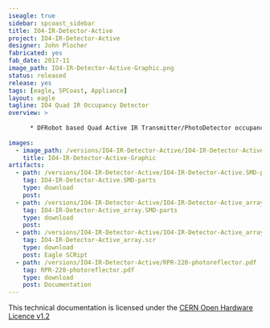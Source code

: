 ```yaml
---
iseagle: true
sidebar: spcoast_sidebar
title: IO4-IR-Detector-Active
project: IO4-IR-Detector-Active
designer: John Plocher
fabricated: yes
fab_date: 2017-11
image_path: IO4-IR-Detector-Active-Graphic.png
status: released
release: yes
tags: [eagle, SPCoast, Appliance]
layout: eagle
tagline: IO4 Quad IR Occupancy Detector
overview: >
    
      * DFRobot based Quad Active IR Transmitter/PhotoDetector occupancy detector
    
images:
  - image_path: /versions/IO4-IR-Detector-Active/IO4-IR-Detector-Active-Graphic.png
    title: IO4-IR-Detector-Active-Graphic
artifacts:
  - path: /versions/IO4-IR-Detector-Active/IO4-IR-Detector-Active.SMD-parts.csv
    tag: IO4-IR-Detector-Active.SMD-parts
    type: download
    post: 
  - path: /versions/IO4-IR-Detector-Active/IO4-IR-Detector-Active_array.SMD-parts.csv
    tag: IO4-IR-Detector-Active_array.SMD-parts
    type: download
    post: 
  - path: /versions/IO4-IR-Detector-Active/IO4-IR-Detector-Active_array.scr
    tag: IO4-IR-Detector-Active_array.scr
    type: download
    post: Eagle SCRipt
  - path: /versions/IO4-IR-Detector-Active/RPR-220-photoreflector.pdf
    tag: RPR-220-photoreflector.pdf
    type: download
    post: Documentation
---
```



This technical documentation is licensed under the [CERN Open Hardware Licence v1.2](http://www.ohwr.org/attachments/2388/cern_ohl_v_1_2.txt)
